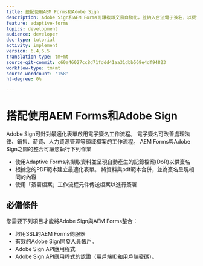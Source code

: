 ```yaml
---
title: 搭配使用AEM Forms和Adobe Sign
description: Adobe Sign和AEM Forms可讓複雜交易自動化，並納入合法電子簽名，以提供順暢的數位體驗。
feature: adaptive-forms
topics: development
audience: developer
doc-type: tutorial
activity: implement
version: 6.4,6.5
translation-type: tm+mt
source-git-commit: c60a46027cc8d71fddd41aa31dbb569e4df94823
workflow-type: tm+mt
source-wordcount: '158'
ht-degree: 0%

---
```


# 搭配使用AEM Forms和Adobe Sign

Adobe Sign可針對最適化表單啟用電子簽名工作流程。 電子簽名可改善處理法律、銷售、薪資、人力資源管理等領域檔案的工作流程。
AEM Forms與Adobe Sign之間的整合可讓您執行下列作業

* 使用Adaptive Forms來擷取資料並呈現自動產生的記錄檔案(DoR)以供簽名
* 根據您的PDF範本建立最適化表單。 將資料與pdf範本合併，並為簽名呈現相同的內容
* 使用「簽署檔案」工作流程元件傳送檔案以進行簽署

## 必備條件

您需要下列項目才能將Adobe Sign與AEM Forms整合：

* 啟用SSL的AEM Forms伺服器
* 有效的Adobe Sign開發人員帳戶。
* Adobe Sign API應用程式
* Adobe Sign API應用程式的認證（用戶端ID和用戶端密碼）。

